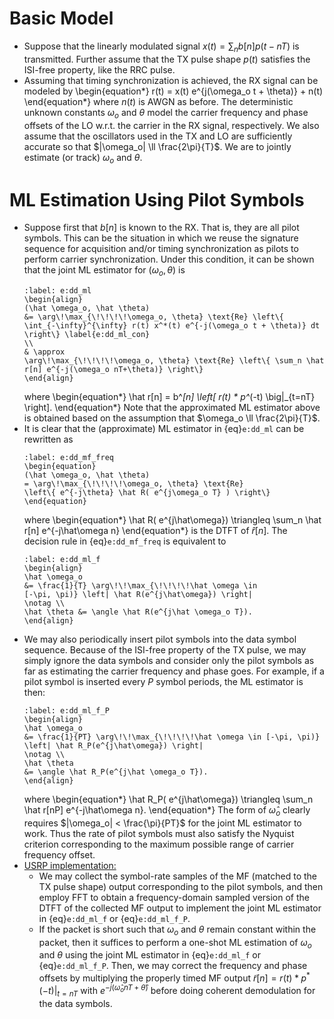 # Basic Model
* Suppose that the linearly modulated signal $x(t) = \sum_n b[n]
  p(t-nT)$ is transmitted. Further assume that the TX pulse shape
  $p(t)$ satisfies the ISI-free property, like the RRC pulse.
* Assuming that timing synchronization is achieved, the RX signal can
  be modeled by
  \begin{equation*}
  r(t) = x(t) e^{j(\omega_o t + \theta)} + n(t)
  \end{equation*}
  where $n(t)$ is AWGN as before. The deterministic unknown constants
  $\omega_o$ and $\theta$ model the carrier frequency and phase
  offsets of the LO w.r.t. the carrier in the RX signal,
  respectively. We also assume that the oscillators used in the TX and
  LO are sufficiently accurate so that $|\omega_o| \ll
  \frac{2\pi}{T}$. We are to jointly estimate (or track) $\omega_o$
  and $\theta$.

# ML Estimation Using Pilot Symbols
* Suppose first that $b[n]$ is known to the RX. That is, they are all
  pilot symbols. This can be the situation in which we reuse the
  signature sequence for acquisition and/or timing synchronization as
  pilots to perform carrier synchronization. Under this condition, it
  can be shown that the joint ML estimator for $(\omega_o, \theta)$ is 
  ```{math}
  :label: e:dd_ml
  \begin{align} 
  (\hat \omega_o, \hat \theta)
  &= \arg\!\max_{\!\!\!\!\omega_o, \theta} \text{Re} \left\{
  \int_{-\infty}^{\infty} r(t) x^*(t) e^{-j(\omega_o t + \theta)} dt
  \right\} \label{e:dd_ml_con} 
  \\ 
  & \approx
  \arg\!\max_{\!\!\!\!\omega_o, \theta} \text{Re} \left\{ \sum_n \hat
  r[n] e^{-j(\omega_o nT+\theta)} \right\} 
  \end{align}
  ```
  where
  \begin{equation*}
  \hat r[n] = b^*[n]
  \left[ r(t) * p^*(-t) \big|_{t=nT} \right].
  \end{equation*}
  Note that the approximated ML estimator above is obtained based on
  the assumption that $\omega_o \ll \frac{2\pi}{T}$.
* It is clear that the (approximate) ML estimator in {eq}`e:dd_ml` can
  be rewritten as
  ```{math}
  :label: e:dd_mf_freq
  \begin{equation}
  (\hat \omega_o, \hat \theta) 
  = \arg\!\max_{\!\!\!\!\omega_o, \theta} \text{Re} 
  \left\{ e^{-j\theta} \hat R( e^{j\omega_o T} ) \right\}
  \end{equation}
  ```
  where 
  \begin{equation*}
    \hat R( e^{j\hat\omega}) 
    \triangleq \sum_n \hat r[n] e^{-j\hat\omega n}
  \end{equation*}
  is the DTFT of $\hat r[n]$. The decision rule in {eq}`e:dd_mf_freq` is
  equivalent to
  ```{math}
  :label: e:dd_ml_f
  \begin{align} 
  \hat \omega_o 
  &= \frac{1}{T} \arg\!\!\max_{\!\!\!\!\hat \omega \in
  [-\pi, \pi)} \left| \hat R(e^{j\hat\omega}) \right| 
  \notag \\ 
  \hat \theta &= \angle \hat R(e^{j\hat \omega_o T}).
  \end{align}
  ```
* We may also periodically insert pilot symbols into the data
  symbol sequence. Because of the ISI-free property of the TX pulse, we 
  may simply ignore the data symbols and consider only the pilot symbols
  as far as estimating the carrier frequency and phase goes. For example,
  if a pilot symbol is inserted every $P$ symbol periods, the ML 
  estimator is then:
  ```{math}
  :label: e:dd_ml_f_P
  \begin{align} 
  \hat \omega_o 
  &= \frac{1}{PT} \arg\!\!\max_{\!\!\!\!\hat \omega \in [-\pi, \pi)} 
  \left| \hat R_P(e^{j\hat\omega}) \right| 
  \notag \\ 
  \hat \theta 
  &= \angle \hat R_P(e^{j\hat \omega_o T}). 
  \end{align}
  ```
  where 
  \begin{equation*}
  \hat R_P( e^{j\hat\omega}) \triangleq \sum_n \hat r[nP] e^{-j\hat\omega n}.
  \end{equation*}
  The form of $\hat \omega_o$ clearly requires $|\omega_o| <
  \frac{\pi}{PT}$ for the joint ML estimator to work. Thus the rate of
  pilot symbols must also satisfy the Nyquist criterion corresponding to 
  the maximum possible range of carrier frequency offset.
* <u>USRP implementation:</u> 
  - We may collect the symbol-rate samples of the MF (matched to the
    TX pulse shape) output corresponding to the pilot symbols, and
    then employ FFT to obtain a frequency-domain sampled version of
    the DTFT of the collected MF output to implement the joint ML
    estimator in {eq}`e:dd_ml_f` or {eq}`e:dd_ml_f_P`.
  - If the packet is short such that $\omega_o$ and $\theta$ remain
    constant within the packet, then it suffices to perform a one-shot
    ML estimation of $\omega_o$ and $\theta$ using the joint ML
    estimator in {eq}`e:dd_ml_f` or {eq}`e:dd_ml_f_P`. Then, we may
    correct the frequency and phase offsets by multiplying the properly
    timed MF output $\tilde r[n] = r(t) * p^*(-t) \big|_{t=nT}$ with 
    $e^{-j(\hat\omega_o nT + \hat\theta)}$ before doing coherent
    demodulation for the data symbols.
